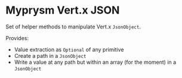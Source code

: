 # Myprysm Vert.x JSON

Set of helper methods to manipulate Vert.x `JsonObject`.

Provides:
* Value extraction as `Optional` of any primitive
* Create a path in a `JsonObject`
* Write a value at any path but within an array (for the moment) in a `JsonObject`